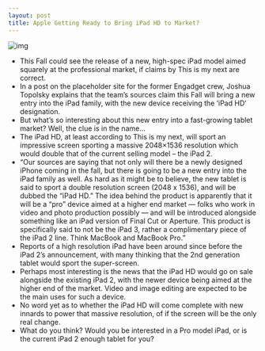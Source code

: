 ```yaml
---
layout: post
title: Apple Getting Ready to Bring iPad HD to Market?
---
```

![img](http://media.idownloadblog.com/wp-content/uploads/2011/06/ipad-app-store-developer-e1309457687119.jpg)
* This Fall could see the release of a new, high-spec iPad model aimed squarely at the professional market, if claims by This is my next are correct.
* In a post on the placeholder site for the former Engadget crew, Joshua Topolsky explains that the team’s sources claim this Fall will bring a new entry into the iPad family, with the new device receiving the ‘iPad HD‘ designation.
* But what’s so interesting about this new entry into a fast-growing tablet market? Well, the clue is in the name…
* The iPad HD, at least according to This is my next, will sport an impressive screen sporting a massive 2048×1536 resolution which would double that of the current selling model – the iPad 2.
* “Our sources are saying that not only will there be a newly designed iPhone coming in the fall, but there is going to be a new entry into the iPad family as well. As hard as it might be to believe, the new tablet is said to sport a double resolution screen (2048 x 1536), and will be dubbed the “iPad HD.” The idea behind the product is apparently that it will be a “pro” device aimed at a higher end market — folks who work in video and photo production possibly — and will be introduced alongside something like an iPad version of Final Cut or Aperture. This product is specifically said to not be the iPad 3, rather a complimentary piece of the iPad 2 line. Think MacBook and MacBook Pro.”
* Reports of a high resolution iPad have been around since before the iPad 2’s announcement, with many thinking that the 2nd generation tablet would sport the super-screen.
* Perhaps most interesting is the news that the iPad HD would go on sale alongside the existing iPad 2, with the newer device being aimed at the higher end of the market. Video and image editing are expected to be the main uses for such a device.
* No word yet as to whether the iPad HD will come complete with new innards to power that massive resolution, of if the screen will be the only real change.
* What do you think? Would you be interested in a Pro model iPad, or is the current iPad 2 enough tablet for you?


